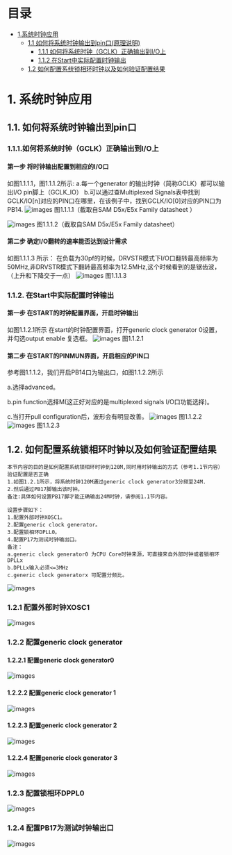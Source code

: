 # 目录
* [1.系统时钟应用](#1-系统时钟应用)
  * [1.1 如何将系统时钟输出到pin口(原理说明)](#11-如何将系统时钟输出到pin口)
    * [1.1.1 如何将系统时钟（GCLK）正确输出到I/O上](#111-如何将系统时钟（GCLK）正确输出到I/O上)
    * [1.1.2 在Start中实际配置时钟输出](#112-在Start中实际配置时钟输出)
  * [1.2 如何配置系统锁相环时钟以及如何验证配置结果](#12-如何配置系统锁相环时钟以及如何验证配置结果)
  


# 1. 系统时钟应用
## 1.1. 如何将系统时钟输出到pin口

### 1.1.1.如何将系统时钟（GCLK）正确输出到I/O上
#### 第一步 将时钟输出配置到相应的I/O口
如图1.1.1.1，图1.1.1.2所示:
a.每一个generator 的输出时钟（简称GCLK）都可以输出I/O pin脚上（GCLK_IO）
b.可以通过查Multiplexed Signals表中找到GCLK/IO[n]对应的PIN口在哪里，在该例子中，找到GCLK/IO[0]对应的PIN口为PB14.
![images](https://github.com/yuchengstudio/SAMD51/blob/master/aplication_note/pictures/sysclock_004.jpg)
图1.1.1.1（截取自SAM D5x/E5x Family datasheet ）

![images](https://github.com/yuchengstudio/SAMD51/blob/master/aplication_note/pictures/sysclock_005.jpg)
图1.1.1.2（截取自SAM D5x/E5x Family datasheet）

#### 第二步 确定I/O翻转的速率能否达到设计需求
如图1.1.1.3 所示：
在负载为30pf的时候，DRVSTR模式下I/O口翻转最高频率为50MHz,非DRVSTR模式下翻转最高频率为12.5MHz,这个时候看到的是锯齿波，（上升和下降交于一点）
![images](https://github.com/yuchengstudio/SAMD51/blob/master/aplication_note/pictures/sysclock_002.jpg)
图1.1.1.3

### 1.1.2. 在Start中实际配置时钟输出
#### 第一步 在START的时钟配置界面，开启时钟输出
如图1.1.2.1所示
在start的时钟配置界面，打开generic clock generator 0设置，并勾选output enable 复选框。
![images](https://github.com/yuchengstudio/SAMD51/blob/master/aplication_note/pictures/sysclock_003.jpg)
图1.1.2.1

#### 第二步 在START的PINMUN界面，开启相应的PIN口
参考图1.1.1.2，我们开启PB14口为输出口，如图1.1.2.2所示 

a.选择advanced。

b.pin function选择M(这正好对应的是multiplexed signals I/O口功能选择)。

c.当打开pull configuration后，波形会有明显改善。
![images](https://github.com/yuchengstudio/SAMD51/blob/master/aplication_note/pictures/sysclock_006.jpg)
图1.1.2.2
![images](https://github.com/yuchengstudio/SAMD51/blob/master/aplication_note/pictures/sysclock_007.jpg)
图1.1.2.3




  
## 1.2. 如何配置系统锁相环时钟以及如何验证配置结果
```
本节内容的目的是如何配置系统锁相环时钟到120M,同时用时钟输出的方式（参考1.1节内容）验证配置是否正确
1.如图1.2.1所示，将系统时钟120M通过generic clock generator3分频至24M.
2.然后通过PB17脚输出该时钟。
备注:具体如何设置PB17脚才能正确输出24M时钟，请参阅1.1节内容。
```
```
设置步骤如下：
1.配置外部时钟XOSC1。
2.配置generic clock generator。
3.配置锁相环DPLL0。
4.配置P17为测试时钟输出口。
备注：
a.generic clock generator0 为CPU Core时钟来源，可直接来自外部时钟或者锁相环DPLLx
b.DPLLx输入必须<=3MHz
c.generic clock generatorx 可配置分频比。
```
![images](https://github.com/yuchengstudio/SAMD51/blob/master/aplication_note/pictures/sysclock_008.jpg)

### 1.2.1 配置外部时钟XOSC1
![images](https://github.com/yuchengstudio/SAMD51/blob/master/aplication_note/pictures/sysclock_009.jpg)

### 1.2.2 配置generic clock generator
#### 1.2.2.1 配置generic clock generator0
![images](https://github.com/yuchengstudio/SAMD51/blob/master/aplication_note/pictures/sysclock_011.jpg)

#### 1.2.2.2 配置generic clock generator 1
![images](https://github.com/yuchengstudio/SAMD51/blob/master/aplication_note/pictures/sysclock_012.jpg)

#### 1.2.2.3 配置generic clock generator 2
![images](https://github.com/yuchengstudio/SAMD51/blob/master/aplication_note/pictures/sysclock_013.jpg)

#### 1.2.2.4 配置generic clock generator 3
![images](https://github.com/yuchengstudio/SAMD51/blob/master/aplication_note/pictures/sysclock_014.jpg)

### 1.2.3 配置锁相环DPPL0
![images](https://github.com/yuchengstudio/SAMD51/blob/master/aplication_note/pictures/sysclock_010.jpg)

### 1.2.4 配置PB17为测试时钟输出口
![images](https://github.com/yuchengstudio/SAMD51/blob/master/aplication_note/pictures/sysclock_015.jpg)










